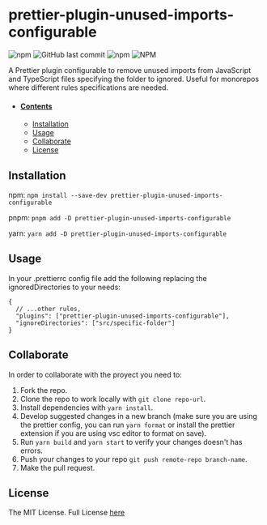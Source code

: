 # prettier-plugin-unused-imports-configurable

![npm](https://img.shields.io/npm/v/@lisba/prettier-plugin-unused-imports-configurable)
![GitHub last commit](https://img.shields.io/github/last-commit/Lisba/prettier-plugin-unused-imports-configurable)
![npm](https://img.shields.io/npm/dm/@lisba/prettier-plugin-unused-imports-configurable)
![NPM](https://img.shields.io/npm/l/@lisba/prettier-plugin-unused-imports-configurable)

A Prettier plugin configurable to remove unused imports from JavaScript and TypeScript files specifying the folder to ignored. Useful for monorepos where different rules specifications are needed.

- #### [Contents](#contents)
  - [Installation](#installation)
  - [Usage](#usage)
  - [Collaborate](#collaborate)
  - [License](#license)

## Installation

npm: ```npm install --save-dev prettier-plugin-unused-imports-configurable```

pnpm: ```pnpm add -D prettier-plugin-unused-imports-configurable```

yarn: ```yarn add -D prettier-plugin-unused-imports-configurable```

## Usage

In your .prettierrc config file add the following replacing the ignoredDirectories to your needs:

```
{
  // ...other rules,
  "plugins": ["prettier-plugin-unused-imports-configurable"],
  "ignoreDirectories": ["src/specific-folder"]
}
```

## Collaborate

In order to collaborate with the proyect you need to:

1. Fork the repo.
2. Clone the repo to work locally with `git clone repo-url`.
3. Install dependencies with `yarn install`.
4. Develop suggested changes in a new branch (make sure you are using the prettier config, you can run `yarn format` or install the prettier extension if you are using vsc editor to format on save).
5. Run `yarn build` and `yarn start` to verify your changes doesn't has errors.
6. Push your changes to your repo `git push remote-repo branch-name`.
7. Make the pull request.

## License

The MIT License. Full License [here](https://github.com/Lisba/prettier-plugin-unused-imports-configurable/blob/master/LICENSE)

